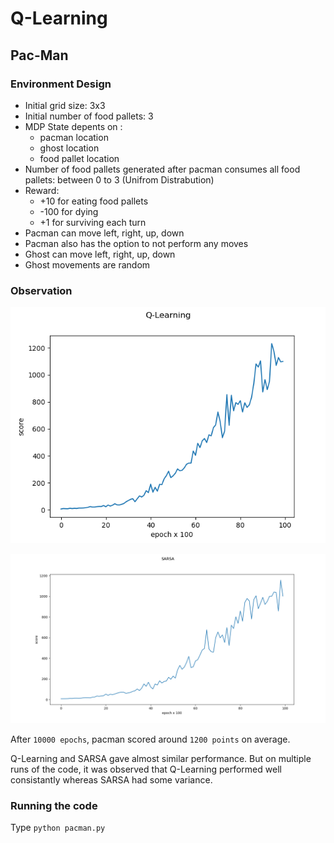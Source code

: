 # Q-Learning

## Pac-Man

### Environment Design

- Initial grid size: 3x3
- Initial number of food pallets: 3
- MDP State depents on : 
	- pacman location
	- ghost location
	- food pallet location
- Number of food pallets generated after pacman consumes all food pallets: between 0 to 3 (Unifrom Distrabution)
- Reward: 
	- +10 for eating food pallets
	- -100 for dying 
	- +1 for surviving each turn
- Pacman can move left, right, up, down
- Pacman also has the option to not perform any moves
- Ghost can move left, right, up, down
- Ghost movements are random

### Observation
![pacman_qlearning](https://github.com/sagarjinde/Reinforcement-Learning-Project/blob/master/Q-Learning/figs/pac-man_qlearning.png)

![pacman_sarsa](https://github.com/sagarjinde/Reinforcement-Learning-Project/blob/master/Q-Learning/figs/pac-man_sarsa.png)

After `10000 epochs`, pacman scored around `1200 points` on average.

Q-Learning and SARSA gave almost similar performance. But on multiple runs of the code, it was observed that Q-Learning 
performed well consistantly whereas SARSA had some variance.

### Running the code
Type `python pacman.py`